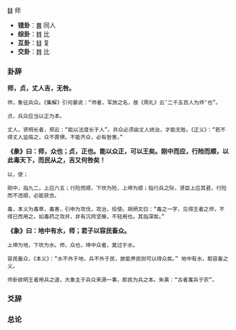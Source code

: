 ䷆ 师

+ **错卦**：䷌ 同人
+ **综卦**：䷇ 比
+ **互卦**：䷗ 复
+ **交卦**：䷇ 比


### 卦辞

**师，贞，丈人吉，无咎。**

```
师，象征兵众。《集解》引何晏说：“师者，军旅之名，故《周礼》云’二千五百人为师‘也”。

贞，兵众应当以正为本。

丈人，贤明长者，郑云：“能以法度长于人”。并众必须由丈人统治，才能无咎。《正义》：“若不得丈人监临之，众不畏惧，不能齐众，必有咎害。”
```

**《彖》曰：师，众也；贞，正也。能以众正，可以王矣。刚中而应，行险而顺，以此毒天下，而民从之，吉又何咎矣！**

```
以，使；

刚中，指九二，上应六五；行险而顺，下坎为险，上坤为顺；指行兵之际，贤臣上应其君，行险而不违顺，必能获吉。

毒，本义为毒草，毒害，引申为攻伐，攻治，役使。胡炳文曰：“毒之一字，见得王者之师，不得已而用之。如毒药之攻并，非有沉疴坚癥，不轻用也。其指深矣。”
```

**《象》曰：地中有水，师；君子以容民畜众。**

```
上坤为地，下坎为水。师，众也，坤中众者，莫过于水。

容民畜众，《本义》：“水不外于地，兵不外于民，故能养民则可以得众矣。” 地中有水，取容畜之义。

师卦欲明王者用兵之道，大象主于兵众来源一事，即民为兵之本。朱熹：“古者寓兵于农”。
```


### 爻辞


### 总论

